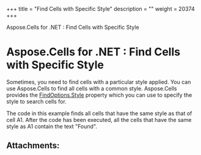 +++
title = "Find Cells with Specific Style" 
description = "" 
weight = 20374 
+++

Aspose.Cells for .NET : Find Cells with Specific Style  

# Aspose.Cells for .NET : Find Cells with Specific Style


Sometimes, you need to find cells with a particular style applied. You can use Aspose.Cells to find all cells with a common style. Aspose.Cells provides the [FindOptions.Style](https://apireference.aspose.com/net/cells/aspose.cells/findoptions/properties/style) property which you can use to specify the style to search cells for.

The code in this example finds all cells that have the same style as that of cell A1. After the code has been executed, all the cells that have the same style as A1 contain the text "Found".

## Attachments:


